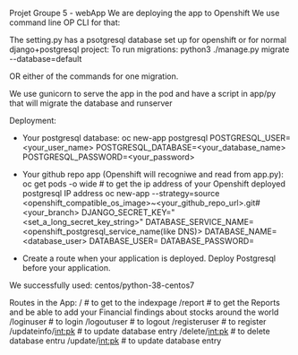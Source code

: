 Projet Groupe 5 - webApp
We are deploying the app to Openshift
We use command line OP CLI for that:

The setting.py has a psotgresql database set up for openshift or for normal django+postgresql project:
To run migrations:
python3 ./manage.py migrate --database=default

OR either of the commands for one migration.

We use gunicorn to serve the app in the pod and have a script in app/py that will migrate the database and runserver



Deployment:
- Your postgresql database:
oc new-app postgresql POSTGRESQL_USER=<your_user_name> POSTGRESQL_DATABASE=<your_database_name> POSTGRESQL_PASSWORD=<your_password>

- Your github repo app (Openshift will recogniwe and read from app.py):
oc get pods -o wide # to get the ip address of your Openshift deployed postgresql IP address
oc new-app --strategy=source <openshift_compatible_os_image>~<your_github_repo_url>.git#<your_branch> DJANGO_SECRET_KEY="<set_a_long_secret_key_string>" DATABASE_SERVICE_NAME=<openshift_postgresql_service_name(like DNS)> DATABASE_NAME=<database_user> DATABASE_USER=<user> DATABASE_PASSWORD=<password>

- Create a route when your application is deployed. Deploy Postgresql before your application.

We successfully used: centos/python-38-centos7


Routes in the App:
/ # to get to the indexpage
/report # to get the Reports and be able to add your Financial findings about stocks around the world
/loginuser # to login
/logoutuser # to logout
/registeruser # to register
/updateinfo/<int:pk> # to update database entry
/delete/<int:pk> # to delete database entru
/update/<int:pk> # to update database entry

